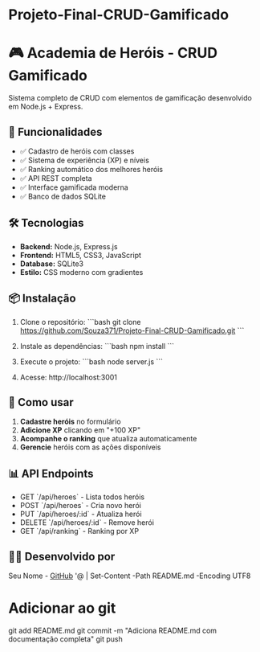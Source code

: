 # Projeto-Final-CRUD-Gamificado

# 🎮 Academia de Heróis - CRUD Gamificado

Sistema completo de CRUD com elementos de gamificação desenvolvido em Node.js + Express.

## 🚀 Funcionalidades

- ✅ Cadastro de heróis com classes
- ✅ Sistema de experiência (XP) e níveis
- ✅ Ranking automático dos melhores heróis
- ✅ API REST completa
- ✅ Interface gamificada moderna
- ✅ Banco de dados SQLite

## 🛠️ Tecnologias

- **Backend:** Node.js, Express.js
- **Frontend:** HTML5, CSS3, JavaScript
- **Database:** SQLite3
- **Estilo:** CSS moderno com gradientes

## 📦 Instalação

1. Clone o repositório:
\`\`\`bash
git clone https://github.com/Souza371/Projeto-Final-CRUD-Gamificado.git
\`\`\`

2. Instale as dependências:
\`\`\`bash
npm install
\`\`\`

3. Execute o projeto:
\`\`\`bash
node server.js
\`\`\`

4. Acesse: http://localhost:3001

## 🎯 Como usar

1. **Cadastre heróis** no formulário
2. **Adicione XP** clicando em "+100 XP" 
3. **Acompanhe o ranking** que atualiza automaticamente
4. **Gerencie** heróis com as ações disponíveis

## 📊 API Endpoints

- GET \`/api/heroes\` - Lista todos heróis
- POST \`/api/heroes\` - Cria novo herói
- PUT \`/api/heroes/:id\` - Atualiza herói
- DELETE \`/api/heroes/:id\` - Remove herói
- GET \`/api/ranking\` - Ranking por XP

## 👨‍💻 Desenvolvido por

Seu Nome - [GitHub](https://github.com/Souza371)
'@ | Set-Content -Path README.md -Encoding UTF8

# Adicionar ao git
git add README.md
git commit -m "Adiciona README.md com documentação completa"
git push
